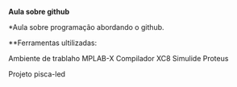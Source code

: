 **Aula sobre github**
  
*Aula sobre programação abordando o github.

**Ferramentas ultilizadas:
 
Ambiente de trablaho MPLAB-X
Compilador XC8 
Simulide
Proteus
 
Projeto pisca-led
